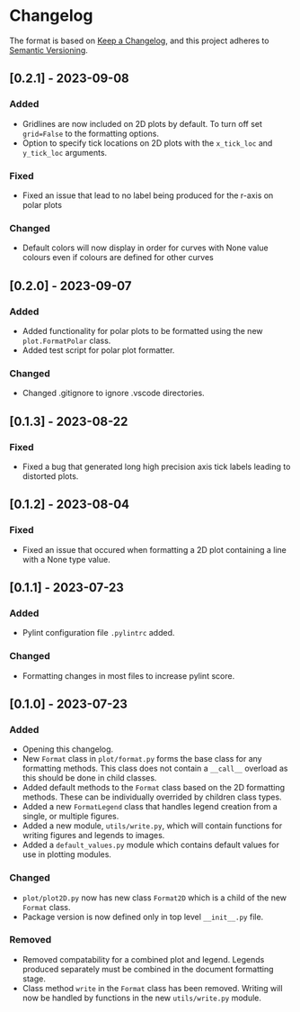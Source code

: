 # Changelog

The format is based on [Keep a Changelog](https://keepachangelog.com/en/1.0.0/),
and this project adheres to [Semantic Versioning](https://semver.org/spec/v2.0.0.html).

## [0.2.1] - 2023-09-08

### Added

- Gridlines are now included on 2D plots by default. To turn off set `grid=False` to the formatting options.
- Option to specify tick locations on 2D plots with the `x_tick_loc` and `y_tick_loc` arguments.

### Fixed

- Fixed an issue that lead to no label being produced for the r-axis on polar plots

### Changed

- Default colors will now display in order for curves with None value colours even if colours are defined for other curves

## [0.2.0] - 2023-09-07

### Added

- Added functionality for polar plots to be formatted using the new `plot.FormatPolar` class.
- Added test script for polar plot formatter.

### Changed

- Changed .gitignore to ignore .vscode directories.

## [0.1.3] - 2023-08-22

### Fixed

- Fixed a bug that generated long high precision axis tick labels leading to distorted plots.

## [0.1.2] - 2023-08-04

### Fixed

- Fixed an issue that occured when formatting a 2D plot containing a line with a None type value.

## [0.1.1] - 2023-07-23

### Added

- Pylint configuration file `.pylintrc` added.

### Changed

- Formatting changes in most files to increase pylint score.

## [0.1.0] - 2023-07-23

### Added

- Opening this changelog.
- New `Format` class in `plot/format.py` forms the base class for any formatting methods. This class does not contain a `__call__` overload as this should be done in child classes.
- Added default methods to the `Format` class based on the 2D formatting methods. These can be individually overrided by children class types.
- Added a new `FormatLegend` class that handles legend creation from a single, or multiple figures.
- Added a new module, `utils/write.py`, which will contain functions for writing figures and legends to images.
- Added a `default_values.py` module which contains default values for use in plotting modules.

### Changed

- `plot/plot2D.py` now has new class `Format2D` which is a child of the new `Format` class.
- Package version is now defined only in top level `__init__.py` file.

### Removed

- Removed compatability for a combined plot and legend. Legends produced separately must be combined in the document formatting stage.
- Class method `write` in the `Format` class has been removed. Writing will now be handled by functions in the new `utils/write.py` module. 